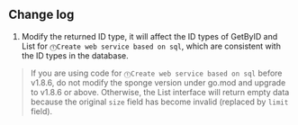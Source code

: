 ## Change log

1. Modify the returned ID type, it will affect the ID types of GetByID and List for `⓵Create web service based on sql`, which are consistent with the ID types in the database.

> If you are using code for `⓵Create web service based on sql` before v1.8.6, do not modify the sponge version under go.mod and upgrade to v1.8.6 or above. Otherwise, the List interface will return empty data because the original `size` field has become invalid (replaced by `limit` field).
